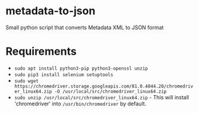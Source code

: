 # metadata-to-json
Small python script that converts Metadata XML to JSON format

# Requirements

* `sudo apt install python3-pip python3-openssl unzip`
* `sudo pip3 install selenium setuptools`
* `sudo wget https://chromedriver.storage.googleapis.com/81.0.4044.20/chromedriver_linux64.zip -O /usr/local/src/chromedriver_linux64.zip` 
* `sudo unzip /usr/local/src/chromedriver_linux64.zip` - This will install 'chromedriver' into `/usr/bin/chromedriver` by default.
